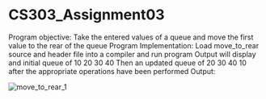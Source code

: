 # CS303_Assignment03

Program objective: 
Take the entered values of a queue and move the first value to the rear of the queue
Program Implementation:
Load move_to_rear source and header file into a compiler and run program
Output will display and initial queue of 10 20 30 40 
Then an updated queue of 20 30 40 10 after the appropriate operations have been performed
Output:

![move_to_rear_1](https://user-images.githubusercontent.com/114275745/206615587-05465f0c-c9a9-43e4-8848-9c1d0a301fbf.png)

